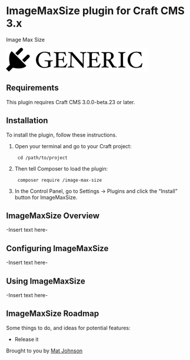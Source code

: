 # ImageMaxSize plugin for Craft CMS 3.x

Image Max Size

![Screenshot](resources/img/plugin-logo.png)

## Requirements

This plugin requires Craft CMS 3.0.0-beta.23 or later.

## Installation

To install the plugin, follow these instructions.

1. Open your terminal and go to your Craft project:

        cd /path/to/project

2. Then tell Composer to load the plugin:

        composer require /image-max-size

3. In the Control Panel, go to Settings → Plugins and click the “Install” button for ImageMaxSize.

## ImageMaxSize Overview

-Insert text here-

## Configuring ImageMaxSize

-Insert text here-

## Using ImageMaxSize

-Insert text here-

## ImageMaxSize Roadmap

Some things to do, and ideas for potential features:

* Release it

Brought to you by [Mat Johnson](http://moldedjelly.com)
